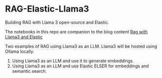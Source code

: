 # RAG-Elastic-Llama3

Building RAG with Llama 3 open-source and Elastic. 

The notebooks in this repo are companion to the blog content [Rag with Llama3 and Elastic](https://www.elastic.co/search-labs/blog/rag-with-llama3-elastic)

Two examples of RAG using Llama3 as an LLM. Llama3 will be hosted using Ollama locally.
 
1. Using Llama3 as an LLM and use it to generate embeddings.
2. Using Llama3 as an LLM and use Elastic ELSER for embeddings and semantic search.


